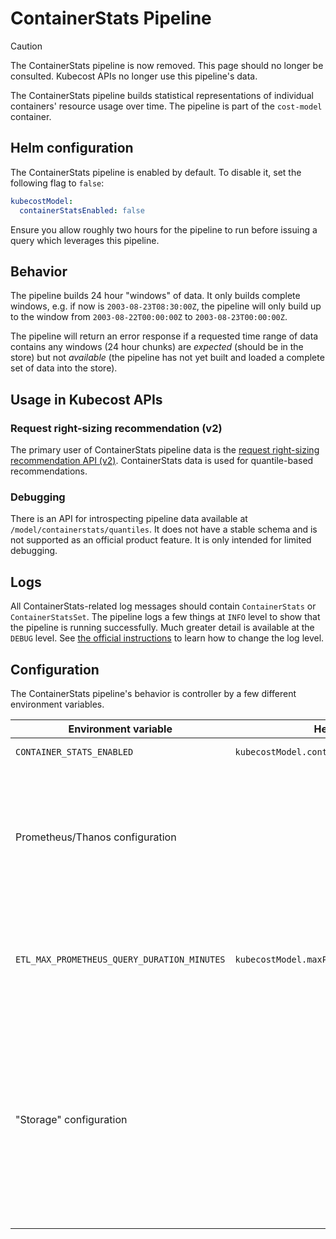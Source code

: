 # ContainerStats Pipeline

> [!CAUTION]
> The ContainerStats pipeline is now removed. This page should no longer be consulted. Kubecost APIs no longer use this pipeline's data.

The ContainerStats pipeline builds statistical representations of individual containers' resource usage over time. The pipeline is part of the `cost-model` container.

## Helm configuration

The ContainerStats pipeline is enabled by default. To disable it, set the following flag to `false`:

```yaml
kubecostModel:
  containerStatsEnabled: false
```

Ensure you allow roughly two hours for the pipeline to run before issuing a query which leverages this pipeline.

## Behavior

The pipeline builds 24 hour "windows" of data. It only builds complete windows, e.g. if now is `2003-08-23T08:30:00Z`, the pipeline will only build up to the window from `2003-08-22T00:00:00Z` to `2003-08-23T00:00:00Z`.

The pipeline will return an error response if a requested time range of data contains any windows (24 hour chunks) are _expected_ (should be in the store) but not _available_ (the pipeline has not yet built and loaded a complete set of data into the store).

## Usage in Kubecost APIs

### Request right-sizing recommendation (v2)

The primary user of ContainerStats pipeline data is the [request right-sizing recommendation API (v2)](/apis/savings-apis/api-request-right-sizing-v2.md). ContainerStats data is used for quantile-based recommendations.

### Debugging

There is an API for introspecting pipeline data available at `/model/containerstats/quantiles`. It does not have a stable schema and is not supported as an official product feature. It is only intended for limited debugging.

## Logs

All ContainerStats-related log messages should contain `ContainerStats` or `ContainerStatsSet`. The pipeline logs a few things at `INFO` level to show that the pipeline is running successfully. Much greater detail is available at the `DEBUG` level. See [the official instructions](https://github.com/kubecost/cost-analyzer-helm-chart#adjusting-log-output) to learn how to change the log level.

## Configuration

The ContainerStats pipeline's behavior is controller by a few different environment variables.

| Environment variable                        | Helm chart value                                  | Description                                                                                                                                                                                                                                                                                    |
| ------------------------------------------- | ------------------------------------------------- | ---------------------------------------------------------------------------------------------------------------------------------------------------------------------------------------------------------------------------------------------------------------------------------------------- |
| `CONTAINER_STATS_ENABLED`                   | `kubecostModel.containerStatsEnabled`             | Enables the pipeline.                                                                                                                                                                                                                                                                          |
| Prometheus/Thanos configuration             |                                                   | The pipeline inherits most of the existing Prometheus/Thanos configuration because it leverages the same client(s) used by the Asset and Allocation pipelines. Specific deviations will be mentioned.                                                                                          |
| `ETL_MAX_PROMETHEUS_QUERY_DURATION_MINUTES` | `kubecostModel.maxPrometheusQueryDurationMinutes` | The pipeline will obey this, but may fail to initialize if this is set below the minimum value supported by the pipeline (10 minutes).                                                                                                                                                         |
| "Storage" configuration                      |                                                   | The pipeline inherits most of the existing "store" configuration used by other pipelines like Asset and Allocation. This includes, but is not limited to: store duration, store type (file, federated, etc.), leader election, storage pathing, storage directory, bucket storage, and backup. |

